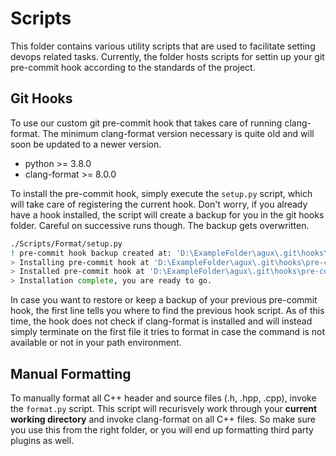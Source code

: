 # Scripts

This folder contains various utility scripts that are used to facilitate setting devops related tasks.
Currently, the folder hosts scripts for settin up your git pre-commit hook according to the standards of the project.

## Git Hooks

To use our custom git pre-commit hook that takes care of running clang-format. The minimum clang-format version necessary is quite old and will soon be updated to a newer version.

- python >= 3.8.0
- clang-format >= 8.0.0

To install the pre-commit hook, simply execute the `setup.py` script, which will take care of registering the current hook. Don't worry, if you already have a hook installed, the script will create a backup for you in the git hooks folder. Careful on successive runs though. The backup gets overwritten.

~~~bash
./Scripts/Format/setup.py
! pre-commit hook backup created at: 'D:\ExampleFolder\agux\.git\hooks\pre-commit.backup'
> Installing pre-commit hook at 'D:\ExampleFolder\agux\.git\hooks\pre-commit'
> Installed pre-commit hook at 'D:\ExampleFolder\agux\.git\hooks\pre-commit'
> Installation complete, you are ready to go.
~~~

In case you want to restore or keep a backup of your previous pre-commit hook, the first line tells you where to find the previous hook script.
As of this time, the hook does not check if clang-format is installed and will instead simply terminate on the first file it tries to format in case the command is not available or not in your path environment.

## Manual Formatting

To manually format all C++ header and source files (.h, .hpp, .cpp), invoke the `format.py` script. This script will recurisvely work through your **current working directory** and invoke clang-format on all C++ files. So make sure you use this from the right folder, or you will end up formatting third party plugins as well.